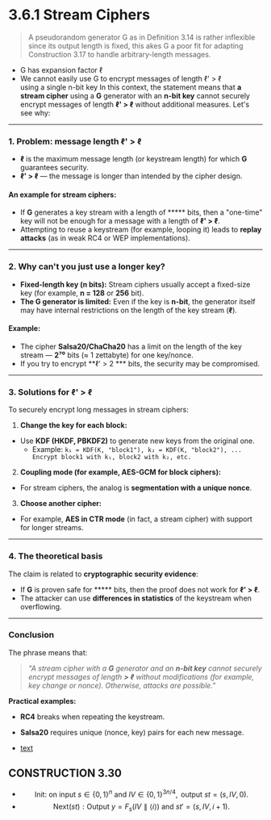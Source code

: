 # 3.6.1 Stream Ciphers
> A pseudorandom generator G as in Definition 3.14 is rather inflexible since its output length is fixed, this akes G a poor fit for adapting Construction 3.17 to handle arbitrary-length messages.

- G has expansion factor ℓ
- We cannot easily use G to encrypt messages of length ℓ' > ℓ    
using a single n-bit key
In this context, the statement means that **a stream cipher** using a **G** generator with an **n-bit key** cannot securely encrypt messages of length **ℓ' > ℓ** without additional measures. Let's see why:

---

### **1. Problem: message length ℓ' > ℓ**
- **ℓ** is the maximum message length (or keystream length) for which **G** guarantees security.  
- **ℓ' > ℓ** — the message is longer than intended by the cipher design.  

#### **An example for stream ciphers:**
- If **G** generates a key stream with a length of ***** bits, then a "one-time" key will not be enough for a message with a length of **ℓ' > ℓ**.  
- Attempting to reuse a keystream (for example, looping it) leads to **replay attacks** (as in weak RC4 or WEP implementations).

---

### **2. Why can't you just use a longer key?**
- **Fixed-length key (n bits):** Stream ciphers usually accept a fixed-size key (for example, **n = 128** or **256** bit).  
- **The G generator is limited:** Even if the key is **n-bit**, the generator itself may have internal restrictions on the length of the key stream (**ℓ**).  

#### **Example:**
- The cipher **Salsa20/ChaCha20** has a limit on the length of the key stream — **2⁷⁰** bits (≈ 1 zettabyte) for one key/nonce.  
- If you try to encrypt **ℓ' > 2 *** bits, the security may be compromised.

---

### **3. Solutions for ℓ' > ℓ**
To securely encrypt long messages in stream ciphers:  
1. **Change the key for each block:**
- Use **KDF (HKDF, PBKDF2)** to generate new keys from the original one.  
   - Example:
``
     k₁ = KDF(K, "block1"), k₂ = KDF(K, "block2"), ...
Encrypt block1 with k₁, block2 with k₂, etc.
``  
2. **Coupling mode (for example, AES-GCM for block ciphers):**
- For stream ciphers, the analog is **segmentation with a unique nonce**.  
3. **Choose another cipher:**
- For example, **AES in CTR mode** (in fact, a stream cipher) with support for longer streams.

---

### **4. The theoretical basis**
The claim is related to **cryptographic security evidence**:  
- If **G** is proven safe for ***** bits, then the proof does not work for **ℓ' > ℓ**.  
- The attacker can use **differences in statistics** of the keystream when overflowing.

---

### **Conclusion**  
The phrase means that:
> *"A stream cipher with a **G** generator and an **n-bit key** cannot securely encrypt messages of length **> ℓ** without modifications (for example, key change or nonce). Otherwise, attacks are possible."*

**Practical examples:**  
- **RC4** breaks when repeating the keystream.  
- **Salsa20** requires unique (nonce, key) pairs for each new message.  

- [text](https://link.springer.com/chapter/10.1007/978-3-540-89255-7_6#preview)

## CONSTRUCTION 3.30
- $$\text{Init: on input } s \in \{0,1\}^n \text{ and } IV \in \{0,1\}^{3n/4}, \text{ output } st = (s, IV, 0).$$
- $$\text{Next}(st): \text{Output } y = F_s(IV \parallel \langle i \rangle) \text{ and } st' = (s, IV, i+1).$$